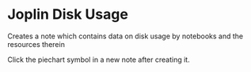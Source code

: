 # Joplin Disk Usage


Creates a note which contains data on disk usage by notebooks and the resources therein

Click the piechart symbol in a new note after creating it.

